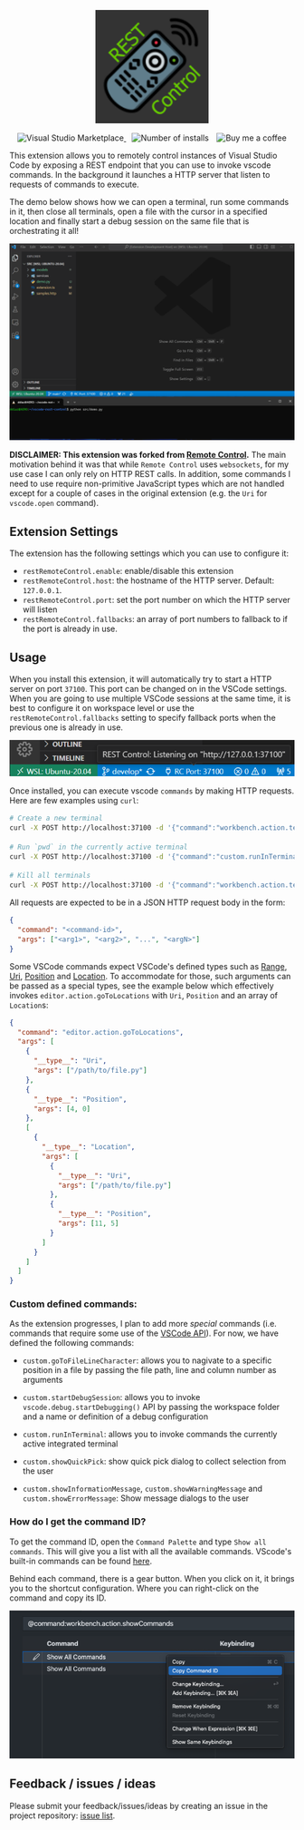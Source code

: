 <p align="center">
  <a href="https://marketplace.visualstudio.com/items?itemName=dpar39.vscode-rest-control">
    <img alt="REST Control" src="./assets/logo.drawio.png" height="200">
  </a>
</p>

<p align="center">
  <a href="https://marketplace.visualstudio.com/items?itemName=dpar39.vscode-rest-control" title="Check it out on the Visual Studio Marketplace">
    <img src="https://vscode-marketplace-badge.vercel.app/api/badge/version/dpar39.vscode-rest-control" alt="Visual Studio Marketplace" style="display: inline-block" />
  </a>

  <img src="https://vscode-marketplace-badge.vercel.app/api/badge/installs/dpar39.vscode-rest-control" alt="Number of installs"  style="display: inline-block;margin-left:10px" />

  <a href="https://www.buymeacoffee.com/dpar39" title="Buy me a coffee" style="margin-left:10px">
    <img src="https://img.shields.io/badge/Buy%20me%20a%20coffee-$5-blue?logo=buy-me-a-coffee&style=flat" alt="Buy me a coffee" style="display: inline-block" />
  </a>
</p>

This extension allows you to remotely control instances of Visual Studio Code by exposing a REST endpoint that you can use to invoke vscode commands. In the background it launches a HTTP server that listen to requests of commands to execute.

The demo below shows how we can open a terminal, run some commands in it, then close all terminals, open a file with the cursor in a specified location and finally start a debug session on the same file that is orchestrating it all!

![sample automation demo](assets/automation-demo.gif)

**DISCLAIMER: This extension was forked from [Remote Control](https://github.com/estruyf/vscode-remote-control).**
The main motivation behind it was that while `Remote Control` uses `websockets`, for my use case I can only rely on HTTP REST calls. In addition, some commands I need to use require non-primitive JavaScript types which are not handled except for a couple of cases in the original extension (e.g. the `Uri` for `vscode.open` command).

## Extension Settings

The extension has the following settings which you can use to configure it:

- `restRemoteControl.enable`: enable/disable this extension
- `restRemoteControl.host`: the hostname of the HTTP server. Default: `127.0.0.1`.
- `restRemoteControl.port`: set the port number on which the HTTP server will listen
- `restRemoteControl.fallbacks`: an array of port numbers to fallback to if the port is already in use.

## Usage

When you install this extension, it will automatically try to start a HTTP server on port `37100`. This port can be changed on in the VSCode settings. When you are going to use multiple VSCode sessions at the same time, it is best to configure it on workspace level or use the `restRemoteControl.fallbacks` setting to specify fallback ports when the previous one is already in use.

![status bar listening message](assets/statusbar-item.png)


Once installed, you can execute vscode `commands` by making HTTP requests. Here are few examples using `curl`:

```bash
# Create a new terminal
curl -X POST http://localhost:37100 -d '{"command":"workbench.action.terminal.new"}'

# Run `pwd` in the currently active terminal
curl -X POST http://localhost:37100 -d '{"command":"custom.runInTerminal", "args": ["pwd"]}'

# Kill all terminals
curl -X POST http://localhost:37100 -d '{"command":"workbench.action.terminal.killAll"}'
```

All requests are expected to be in a JSON HTTP request body in the form:
```json
{
  "command": "<command-id>",
  "args": ["<arg1>", "<arg2>", "...", "<argN>"]
}
```

Some VSCode commands expect VSCode's defined types such as [Range](https://code.visualstudio.com/api/references/vscode-api#Range), [Uri](https://code.visualstudio.com/api/references/vscode-api#Uri), [Position](https://code.visualstudio.com/api/references/vscode-api#Position) and [Location](https://code.visualstudio.com/api/references/vscode-api#Location). To accommodate for those, such arguments can be passed as a special types, see the example below which effectively invokes `editor.action.goToLocations` with `Uri`, `Position` and an array of `Location`s:

```json
{
  "command": "editor.action.goToLocations",
  "args": [
    {
      "__type__": "Uri",
      "args": ["/path/to/file.py"]
    },
    {
      "__type__": "Position",
      "args": [4, 0]
    },
    [
      {
        "__type__": "Location",
        "args": [
          {
            "__type__": "Uri",
            "args": ["/path/to/file.py"]
          },
          {
            "__type__": "Position",
            "args": [11, 5]
          }
        ]
      }
    ]
  ]
}
```

### Custom defined commands:

As the extension progresses, I plan to add more _special_ commands (i.e. commands that require some use of the [VSCode API](https://code.visualstudio.com/api/references/vscode-api)). For now, we have defined the following commands:

- `custom.goToFileLineCharacter`: allows you to nagivate to a specific position in a file by passing the file path, line and column number as arguments

- `custom.startDebugSession`: allows you to invoke `vscode.debug.startDebugging()` API by passing the workspace folder and a name or definition of a debug configuration

- `custom.runInTerminal`: allows you to invoke commands the currently active integrated terminal

- `custom.showQuickPick`: show quick pick dialog to collect selection from the user

- `custom.showInformationMessage`, `custom.showWarningMessage` and `custom.showErrorMessage`: Show message dialogs to the user


### How do I get the command ID?

To get the command ID, open the `Command Palette` and type `Show all commands`. This will give you a list with all the available commands. VScode's built-in commands can be found [here](https://code.visualstudio.com/api/references/commands).

Behind each command, there is a gear button. When you click on it, it brings you to the shortcut configuration. Where you can right-click on the command and copy its ID.

![how to get the command id](assets/command-id.png)

## Feedback / issues / ideas

Please submit your feedback/issues/ideas by creating an issue in the project repository: [issue list](https://github.com/dpar39/vscode-rest-control/issues).
